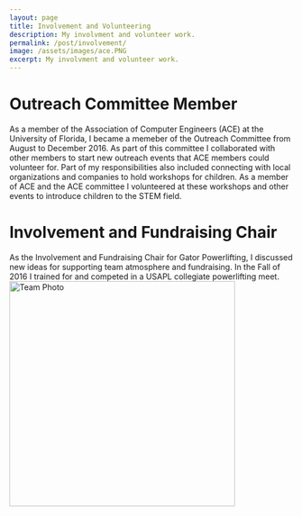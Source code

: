 ```yaml
---
layout: page
title: Involvement and Volunteering
description: My involvment and volunteer work.
permalink: /post/involvement/
image: /assets/images/ace.PNG
excerpt: My involvment and volunteer work.
---
```


# Outreach Committee Member
As a member of the Association of Computer Engineers (ACE) at the University of Florida, I became a memeber of the Outreach Committee from August to December 2016.  As part of this committee I collaborated with other members to start new outreach events that ACE members could volunteer for.  Part of my responsibilities also included connecting with local organizations and companies to hold workshops for children.  As a member of ACE and the ACE committee I volunteered at these workshops and other events to introduce children to the STEM field.

# Involvement and Fundraising Chair
As the Involvement and Fundraising Chair for Gator Powerlifting, I discussed new ideas for supporting team atmosphere and fundraising. In the Fall of 2016 I trained for and competed in a USAPL collegiate powerlifting meet.
<br>
<img src="/assets/images/powerlifting.jpg" alt="Team Photo" style="width:400px; height:auto;">
<br>
